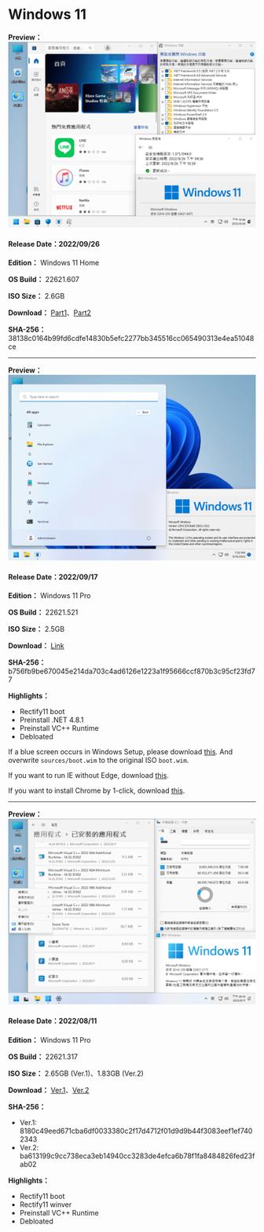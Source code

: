# Windows 11

**Preview：**
![1](/preview/22621.607_core_220926.png)

#### Release Date：2022/09/26

**Edition：** Windows 11 Home

**OS Build：** 22621.607

**ISO Size：** 2.6GB

**Download：** [Part1](https://github.com/WhatTheBlock/WindowsSimplify/releases/download/iso/22621.607_core_220926.part1.rar)、[Part2](https://github.com/WhatTheBlock/WindowsSimplify/releases/download/iso/22621.607_core_220926.part2.rar)

**SHA-256：** 38138c0164b99fd6cdfe14830b5efc2277bb345516cc065490313e4ea51048ce

----

**Preview：**
![1](/preview/22621.521_220917.png)

#### Release Date：2022/09/17

**Edition：** Windows 11 Pro

**OS Build：** 22621.521

**ISO Size：** 2.5GB

**Download：** [Link](https://gmnfuedutw-my.sharepoint.com/:u:/g/personal/40543229_gm_nfu_edu_tw/EZ-7ZGLvyZFChXDHNk7wM1QBbbD57fjn8KCuVQCGNc_0HA?e=gKWwRN)

**SHA-256：** b756fb9be670045e214da703c4ad6126e1223a1f95666ccf870b3c95cf23fd77

**Highlights：**
- Rectify11 boot
- Preinstall .NET 4.8.1
- Preinstall VC++ Runtime
- Debloated

If a blue screen occurs in Windows Setup, please download [this](https://github.com/WhatTheBlock/WindowsSimplify/releases/download/boot/boot_Rectify11_en.7z).
And overwrite `sources/boot.wim` to the original ISO `boot.wim`.

If you want to run IE without Edge, download [this](https://github.com/WhatTheBlock/WindowsSimplify/releases/download/utils/IE.vbs).

If you want to install Chrome by 1-click, download [this](https://github.com/WhatTheBlock/WindowsSimplify/releases/download/utils/Get.Latest.Chrome.cmd).

----

**Preview：**
![1](/preview/22621.317_220811.png)

#### Release Date：2022/08/11

**Edition：** Windows 11 Pro

**OS Build：** 22621.317

**ISO Size：** 2.65GB (Ver.1)、1.83GB (Ver.2)

**Download：** [Ver.1](https://gmnfuedutw-my.sharepoint.com/:u:/g/personal/40543229_gm_nfu_edu_tw/ES76XSvFq6xPgxf7QHS5BmIBGsmxSBAWfT04QfdY0VaiAA?e=eFZknx)、[Ver.2](https://gmnfuedutw-my.sharepoint.com/:u:/g/personal/40543229_gm_nfu_edu_tw/EcQEFAg8QMFCl_sdEAj_wFMBQQ7TNlD2ozzW5_hIZx6POA?e=JX7AuK)

**SHA-256：**
- Ver.1: 8180c49eed671cba6df0033380c2f17d4712f01d9d9b44f3083eef1ef7402343
- Ver.2: ba613199c9cc738eca3eb14940cc3283de4efca6b78f1fa8484826fed23fab02

**Highlights：**
- Rectify11 boot
- Rectify11 winver
- Preinstall VC++ Runtime
- Debloated

